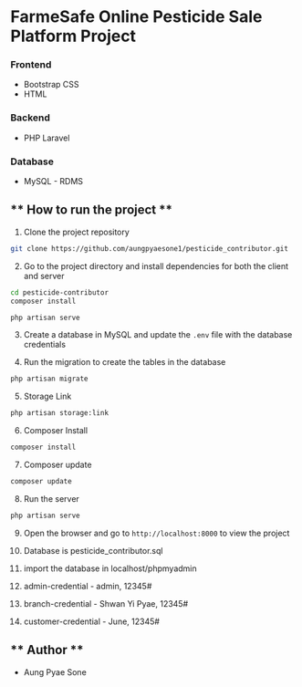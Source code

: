 # FarmeSafe Online Pesticide Sale Platform Project

### Frontend

- Bootstrap CSS
- HTML

### Backend

- PHP Laravel


### Database

- MySQL - RDMS

## ** How to run the project **

1. Clone the project repository

```bash
git clone https://github.com/aungpyaesone1/pesticide_contributor.git
```

2. Go to the project directory and install dependencies for both the client and server

```bash
cd pesticide-contributor
composer install
```

```bash
php artisan serve
```

3. Create a database in MySQL and update the `.env` file with the database credentials

4. Run the migration to create the tables in the database

```bash
php artisan migrate
```

5. Storage Link

```bash 
php artisan storage:link
```

6. Composer Install

```bash 
composer install
```

7. Composer update

```bash 
composer update
```

8. Run the server

```bash
php artisan serve
```

9. Open the browser and go to `http://localhost:8000` to view the project

10. Database is pesticide_contributor.sql

11. import the database in localhost/phpmyadmin

12. admin-credential - admin, 12345#

13. branch-credential - Shwan Yi Pyae, 12345#

14. customer-credential - June, 12345#

## ** Author **
- Aung Pyae Sone

